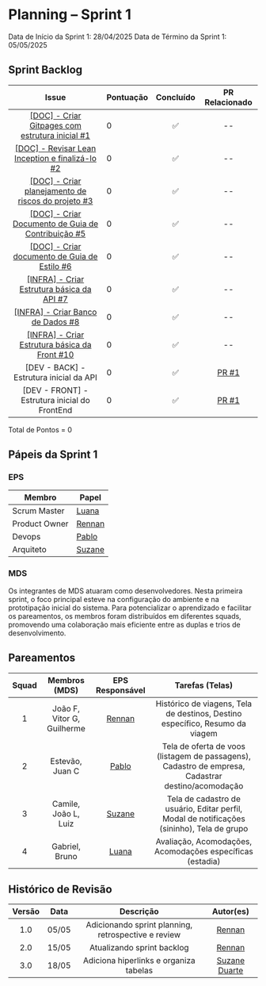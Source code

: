 # Planning – Sprint 1

Data de Início da Sprint 1: 28/04/2025
Data de Término da Sprint 1: 05/05/2025

## Sprint Backlog

| **Issue**                                                            | **Pontuação** | **Concluído** |  **PR Relacionado**| 
| :--------------------------------------------------------------------: | :------------- | :-----------: | :--:|
| [[DOC] - Criar Gitpages com estrutura inicial #1](https://github.com/fga-eps-mds/2025.1-VaiPelaSombra-docs/issues/1)    | 0             |       ✅       | -- |
| [[DOC] - Revisar Lean Inception e finalizá-lo #2](https://github.com/fga-eps-mds/2025.1-VaiPelaSombra-docs/issues/2)    | 0             |       ✅       | -- |
| [[DOC] - Criar planejamento de riscos do projeto #3](https://github.com/fga-eps-mds/2025.1-VaiPelaSombra-docs/issues/3) | 0             |       ✅       | -- |
| [[DOC] - Criar Documento de Guia de Contribuição #5](https://github.com/fga-eps-mds/2025.1-VaiPelaSombra-docs/issues/5) | 0             |       ✅       | -- |
| [[DOC] - Criar documento de Guia de Estilo #6](https://github.com/fga-eps-mds/2025.1-VaiPelaSombra-docs/issues/6)       | 0             |       ✅       | -- |
| [[INFRA] - Criar Estrutura básica da API #7](https://github.com/fga-eps-mds/2025.1-VaiPelaSombra-docs/issues/7)         | 0             |       ✅       | -- |
| [[INFRA] - Criar Banco de Dados #8](https://github.com/fga-eps-mds/2025.1-VaiPelaSombra-docs/issues/8)                  | 0             |       ✅       | -- |
| [[INFRA] - Criar Estrutura básica da Front #10](https://github.com/fga-eps-mds/2025.1-VaiPelaSombra-docs/issues/10)     | 0             |       ✅       | -- |
| [DEV - BACK] - Estrutura inicial da API | 0 | ✅ |[PR #1](https://github.com/fga-eps-mds/2025.1-VaiPelaSombra-BackEnd/pull/1)| 
| [DEV - FRONT] - Estrutura inicial do FrontEnd | 0 | ✅ |[PR #1](https://github.com/fga-eps-mds/2025.1-VaiPelaSombra-FrontEnd/pull/1)|

Total de Pontos = 0

## Pápeis da Sprint 1

### EPS
|Membro| Papel|
|------------ | --------------|
|Scrum Master | [Luana](https://github.com/luanatorress) |
|Product Owner| [Rennan](https://github.com/renannOgomes)|
|Devops | [Pablo](https://github.com/PabloGJBS)|
|Arquiteto | [Suzane](https://github.com/suzaneaduarte)|

### MDS

Os integrantes de MDS atuaram como desenvolvedores. Nesta primeira sprint, o foco principal esteve na configuração do ambiente e na prototipação inicial do sistema. Para potencializar o aprendizado e facilitar os pareamentos, os membros foram distribuídos em diferentes squads, promovendo uma colaboração mais eficiente entre as duplas e trios de desenvolvimento.

## Pareamentos

| **Squad** | **Membros (MDS)**|  **EPS Responsável**    | **Tarefas (Telas)**                                                                               |
| :-------: | :------------: | :-------------: | :-------------------------: |
|     1     | João F, Vitor G, Guilherme |  [Rennan](https://github.com/renannOgomes) | Histórico de viagens, Tela de destinos, Destino específico, Resumo da viagem                      |
|     2     |       Estevão, Juan C      |    [Pablo](https://github.com/PabloGJBS)   | Tela de oferta de voos (listagem de passagens), Cadastro de empresa, Cadastrar destino/acomodação |
|     3     |    Camile, João L, Luiz    | [Suzane](https://github.com/suzaneaduarte) | Tela de cadastro de usuário, Editar perfil, Modal de notificações (sininho), Tela de grupo        |
|     4     |       Gabriel, Bruno       |  [Luana](https://github.com/luanatorress)  | Avaliação, Acomodações, Acomodações específicas (estadia)                                         |

## Histórico de Revisão
| Versão | Data | Descrição | Autor(es)|
|:----:|:------:|:---------:|:--------:|
| 1.0 | 05/05 | Adicionando sprint planning, retrospective e review | [Rennan](https://github.com/renannOgomes)|
| 2.0 | 15/05 | Atualizando sprint backlog | [Rennan](https://github.com/renannOgomes)|
| 3.0 | 18/05 | Adiciona hiperlinks e organiza tabelas |[Suzane Duarte](https://github.com/suzaneaduarte)|